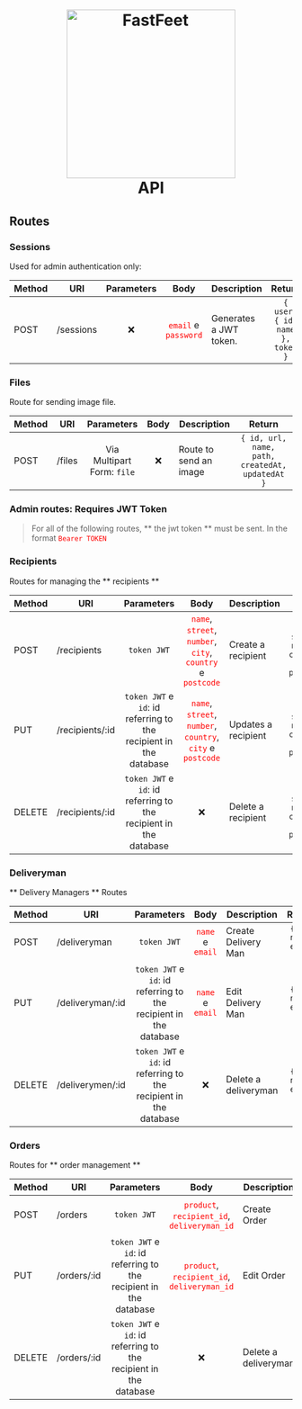 <h1 align="center">
  <img alt="FastFeet" title="FastFeet" src="../.github/LogoFastFeetGoStack.png" width="300px" /> <br />
	API
</h1>



## Routes


### Sessions

Used for admin authentication only:

Method | URI | Parameters | Body | Description | Return |
-------|-----|:----------:|:----:|-----------|:-------:|
POST | /sessions | ❌ | <code><span style="color:red">email</span></code> e <code><span style="color:red">password</span></code> | Generates a JWT token. | `{ user: { id, name }, token }` |

### Files

Route for sending image file.

Method | URI | Parameters | Body | Description | Return |
-------|-----|:----------:|:----:|-----------|:-------:|
POST | /files | Via Multipart Form: `file` | ❌ | Route to send an image | `{ id, url, name, path, createdAt, updatedAt }` |

### Admin routes: Requires JWT Token

>For all of the following routes, ** the jwt token ** must be sent. In the format <code style="color:red">Bearer TOKEN</code>

### Recipients

Routes for managing the ** recipients **

Method | URI | Parameters | Body | Description | Return |
-------|-----|:----------:|:----:|-----------|:-------:|
POST | /recipients | `token JWT` | <code><span style="color:red">name</span></code>, <code><span style="color:red">street</span></code>, <code><span style="color:red">number</span></code>, <code><span style="color:red">city</span></code>, <code><span style="color:red">country</span></code> e <code><span style="color:red">postcode</span></code> | Create a recipient | `{ id, name, street, number, country, city, postcode }` |
PUT | /recipients/:id | `token JWT` e `id`: id referring to the recipient in the database | <code><span style="color:red">name</span></code>, <code><span style="color:red">street</span></code>, <code><span style="color:red">number</span></code>, <code><span style="color:red">country</span></code>, <code><span style="color:red">city</span></code> e <code><span style="color:red">postcode</span></code> | Updates a recipient | `{ id, name, street, number, country, city, postcode }` |
DELETE | /recipients/:id | `token JWT` e `id`: id referring to the recipient in the database | ❌ | Delete a recipient | `{ id, name, street, number, country, city, postcode }` |


### Deliveryman

** Delivery Managers ** Routes

Method | URI | Parameters | Body | Description | Return |
-------|-----|:----------:|:----:|-----------|:-------:|
POST | /deliveryman | `token JWT` | <code><span style="color:red">name</span></code> e <code><span style="color:red">email</span></code> | Create Delivery Man | `{ id, name, email }` |
PUT | /deliveryman/:id | `token JWT` e `id`: id referring to the recipient in the database | <code><span style="color:red">name</span></code> e <code><span style="color:red">email</span></code> | Edit Delivery Man | `{ id, name, email }` |
DELETE | /deliverymen/:id | `token JWT` e `id`: id referring to the recipient in the database | ❌ | Delete a deliveryman | `{ id, name, email }` |

### Orders

Routes for ** order management **

Method | URI | Parameters | Body | Description | Return |
-------|-----|:----------:|:----:|-----------|:-------:|
POST | /orders | `token JWT` | <code><span style="color:red">product</span></code>, <code><span style="color:red">recipient_id</span></code>, <code><span style="color:red">deliveryman_id</span></code> | Create Order | `{ id, product, deliveryman, recipient }` |
PUT | /orders/:id | `token JWT` e `id`: id referring to the recipient in the database |  <code><span style="color:red">product</span></code>, <code><span style="color:red">recipient_id</span></code>, <code><span style="color:red">deliveryman_id</span></code> | Edit Order | `{ id, product, deliveryman, recipient }` |
DELETE | /orders/:id | `token JWT` e `id`: id referring to the recipient in the database | ❌ | Delete a deliveryman | `{ id, product, deliveryman, recipient }` |